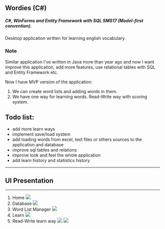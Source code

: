 ## Wordies (C#)
##### C#, WinForms and Entity Framework with SQL SMS17 (Model-first convention).

Desktop application written for learning english vocabulary.

### Note
Similar application I've written in Java more than year ago and now I want improve this application, add more features, 
use relational tables with SQL and Entity Framework etc.

Now I have MVP version of the application:
1. We can create word lists and adding words in them.
2. We have one way for learning words. Read-Write way with scoring system.

## Todo list:
- add more learn ways
- implement save/load system
- add loading words from excel, text files or others sources to the application and database
- improve sql tables and relations
- improve look and feel the whole application
- add learn history and statistics history
-- --
## UI Presentation
-- --
1. Home
![](http://imgurl.pl/img2/home_5e503e0e5eab8.jpg)
2. Database
![](http://imgurl.pl/img2/database-look_5e503e0e5e772.jpg)
3. Word List Manager
![](http://imgurl.pl/img2/listmanager_5e503e0e5ee61.jpg)
4. Learn
![](http://imgurl.pl/img2/learnways_5e503e0e5ed3f.jpg)
5. Read-Write learn way
![](http://imgurl.pl/img2/learnn_5e503e0e5ebf7.jpg)
![](http://imgurl.pl/img2/gameon_5e503e0e5e94f.jpg)
